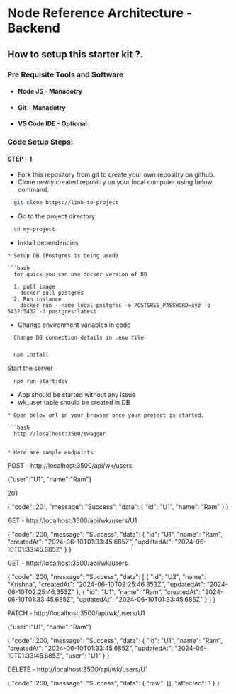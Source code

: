 # Node Reference Architecture - Backend 

## How to setup this starter kit ?.

### Pre Requisite Tools and Software

* #### Node JS - Manadotry
* #### Git - Manadotry
* #### VS Code IDE - Optional


### Code Setup Steps:

#### STEP - 1

* Fork this repository from git to create your own repositry on github.
* Clone newly created repositry on your local computer using below command.

```bash
  git clone https://link-to-project
```
* Go to the project directory

```bash
  cd my-project
```
* Install dependencies

```
* Setup DB (Postgres is being used)

```bash
  for quick you can use docker version of DB
  
  1. pull image
    docker pull postgres
  2. Run instance
    docker run --name local-postgres -e POSTGRES_PASSWORD=xyz -p 5432:5432 -d postgres:latest

```
* Change environment variables in code

```bash
  Change DB connection details in .env file

```

###

```bash
  npm install
```
Start the server

```bash
  npm run start:dev	
```
* App should be started without any issue
* wk_user table should be created in DB

```
* Open below url in your browser once your project is started.

```bash
  http://localhost:3500/swagger
  

* Here are sample endpoints  
```

POST - http://localhost:3500/api/wk/users

{"user":"U1", "name":"Ram"}

201

{
  "code": 201,
  "message": "Success",
  "data": {
    "id": "U1",
    "name": "Ram"
  }
}



GET - http://localhost:3500/api/wk/users/U1

{
  "code": 200,
  "message": "Success",
  "data": {
    "id": "U1",
    "name": "Ram",
    "createdAt": "2024-06-10T01:33:45.685Z",
    "updatedAt": "2024-06-10T01:33:45.685Z"
  }
}

GET - http://localhost:3500/api/wk/users

{
  "code": 200,
  "message": "Success",
  "data": [
    {
      "id": "U2",
      "name": "Krishna",
      "createdAt": "2024-06-10T02:25:46.353Z",
      "updatedAt": "2024-06-10T02:25:46.353Z"
    },
    {
      "id": "U1",
      "name": "Ram",
      "createdAt": "2024-06-10T01:33:45.685Z",
      "updatedAt": "2024-06-10T01:33:45.685Z"
    }
  ]
}


PATCH - http://localhost:3500/api/wk/users/U1

{"user":"U1", "name":"Ram"}


{
  "code": 200,
  "message": "Success",
  "data": {
    "id": "U1",
    "name": "Ram",
    "createdAt": "2024-06-10T01:33:45.685Z",
    "updatedAt": "2024-06-10T01:33:45.685Z",
    "user": "U1"
  }
}



DELETE - http://localhost:3500/api/wk/users/U1

{
  "code": 200,
  "message": "Success",
  "data": {
    "raw": [],
    "affected": 1
  }
}
